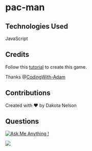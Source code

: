 # pac-man

## Technologies Used

JavaScript

## Credits

Follow this [tutorial](https://www.youtube.com/watch?v=Tk48dQCdQ3E) to create this game.

Thanks @[CodingWith-Adam](https://github.com/CodingWith-Adam) 

## Contributions

Created with ❤️ by Dakota Nelson

## Questions

[![Ask Me Anything !](https://img.shields.io/badge/Ask%20me-anything-1abc9c.svg)](https://GitHub.com/Naereen/ama)

<a href="mailto:kotalilyy@gmail.com?"><img src="https://img.shields.io/badge/gmail-%23DD0031.svg?&style=for-the-badge&logo=gmail&logoColor=white"/></a>


